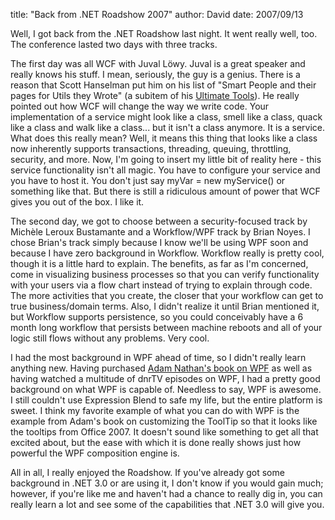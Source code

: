 
title: "Back from .NET Roadshow 2007"
author: David
date: 2007/09/13

Well, I got back from the .NET Roadshow last night. It went really well, too. The conference lasted two days with three tracks.

The first day was all WCF with Juval Löwy. Juval is a great speaker and really knows his stuff. I mean, seriously, the guy is a genius. There is a reason that Scott Hanselman put him on his list of "Smart People and their pages for Utils they Wrote" (a subitem of his [Ultimate Tools](http://www.hanselman.com/tools/)). He really pointed out how WCF will change the way we write code. Your implementation of a service might look like a class, smell like a class, quack like a class and walk like a class... but it isn't a class anymore. It is a service. What does this really mean? Well, it means this thing that looks like a class now inherently supports transactions, threading, queuing, throttling, security, and more. Now, I'm going to insert my little bit of reality here - this service functionality isn't all magic. You have to configure your service and you have to host it. You don't just say myVar = new myService() or something like that. But there is still a ridiculous amount of power that WCF gives you out of the box. I like it. 

The second day, we got to choose between a security-focused track by Michèle Leroux Bustamante and a Workflow/WPF track by Brian Noyes. I chose Brian's track simply because I know we'll be using WPF soon and because I have zero background in Workflow. Workflow really is pretty cool, though it is a little hard to explain. The benefits, as far as I'm concerned, come in visualizing business processes so that you can verify functionality with your users via a flow chart instead of trying to explain through code. The more activities that you create, the closer that your workflow can get to true business/domain terms. Also, I didn't realize it until Brian mentioned it, but Workflow supports persistence, so you could conceivably have a 6 month long workflow that persists between machine reboots and all of your logic still flows without any problems. Very cool. 

I had the most background in WPF ahead of time, so I didn't really learn anything new. Having purchased [Adam Nathan's book on WPF](http://adamnathan.net/wpf/) as well as having watched a multitude of dnrTV episodes on WPF, I had a pretty good background on what WPF is capable of. Needless to say, WPF is awesome. I still couldn't use Expression Blend to safe my life, but the entire platform is sweet. I think my favorite example of what you can do with WPF is the example from Adam's book on customizing the ToolTip so that it looks like the tooltips from Office 2007. It doesn't sound like something to get all that excited about, but the ease with which it is done really shows just how powerful the WPF composition engine is. 

All in all, I really enjoyed the Roadshow. If you've already got some background in .NET 3.0 or are using it, I don't know if you would gain much; however, if you're like me and haven't had a chance to really dig in, you can really learn a lot and see some of the capabilities that .NET 3.0 will give you.

